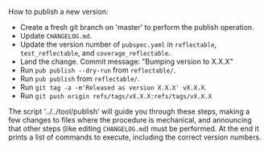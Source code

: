 How to publish a new version:

* Create a fresh git branch on 'master' to perform the publish operation.
* Update `CHANGELOG.md`.
* Update the version number of `pubspec.yaml` in `reflectable`,
  `test_reflectable`, and `coverage_reflectable`.
* Land the change. Commit message: "Bumping version to X.X.X"
* Run `pub publish --dry-run` from `reflectable/`.
* Run `pub publish` from `reflectable/`.
* Run `git tag -a -m'Released as version X.X.X' vX.X.X`.
* Run `git push origin refs/tags/vX.X.X:refs/tags/vX.X.X`

The script '../../tool/publish' will guide you through these steps,
making a few changes to files where the procedure is mechanical, and
announcing that other steps (like editing `CHANGELOG.md`) must be
performed. At the end it prints a list of commands to execute,
including the correct version numbers.
